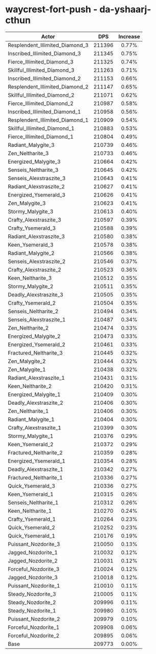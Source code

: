 # waycrest-fort-push - da-yshaarj-cthun
| Actor | DPS | Increase |
|---|:---:|:---:|
|Resplendent_Illimited_Diamond_3|211396|0.77%|
|Inscribed_Illimited_Diamond_3|211345|0.75%|
|Fierce_Illimited_Diamond_3|211325|0.74%|
|Skillful_Illimited_Diamond_3|211263|0.71%|
|Inscribed_Illimited_Diamond_2|211153|0.66%|
|Resplendent_Illimited_Diamond_2|211147|0.65%|
|Skillful_Illimited_Diamond_2|211071|0.62%|
|Fierce_Illimited_Diamond_2|210987|0.58%|
|Inscribed_Illimited_Diamond_1|210958|0.56%|
|Resplendent_Illimited_Diamond_1|210909|0.54%|
|Skillful_Illimited_Diamond_1|210883|0.53%|
|Fierce_Illimited_Diamond_1|210804|0.49%|
|Radiant_Malygite_3|210739|0.46%|
|Zen_Neltharite_3|210733|0.46%|
|Energized_Malygite_3|210664|0.42%|
|Senseis_Neltharite_3|210645|0.42%|
|Senseis_Alexstraszite_3|210643|0.41%|
|Radiant_Alexstraszite_2|210627|0.41%|
|Energized_Ysemerald_3|210626|0.41%|
|Zen_Malygite_3|210623|0.41%|
|Stormy_Malygite_3|210613|0.40%|
|Crafty_Alexstraszite_3|210597|0.39%|
|Crafty_Ysemerald_3|210588|0.39%|
|Radiant_Alexstraszite_3|210580|0.38%|
|Keen_Ysemerald_3|210578|0.38%|
|Radiant_Malygite_2|210566|0.38%|
|Senseis_Alexstraszite_2|210546|0.37%|
|Crafty_Alexstraszite_2|210523|0.36%|
|Keen_Neltharite_3|210512|0.35%|
|Stormy_Malygite_2|210511|0.35%|
|Deadly_Alexstraszite_3|210505|0.35%|
|Crafty_Ysemerald_2|210504|0.35%|
|Senseis_Neltharite_2|210494|0.34%|
|Senseis_Alexstraszite_1|210487|0.34%|
|Zen_Neltharite_2|210474|0.33%|
|Energized_Malygite_2|210473|0.33%|
|Energized_Ysemerald_2|210461|0.33%|
|Fractured_Neltharite_3|210445|0.32%|
|Zen_Malygite_2|210444|0.32%|
|Zen_Malygite_1|210438|0.32%|
|Radiant_Alexstraszite_1|210431|0.31%|
|Keen_Neltharite_2|210420|0.31%|
|Energized_Malygite_1|210409|0.30%|
|Deadly_Alexstraszite_2|210406|0.30%|
|Zen_Neltharite_1|210406|0.30%|
|Radiant_Malygite_1|210404|0.30%|
|Crafty_Alexstraszite_1|210399|0.30%|
|Stormy_Malygite_1|210376|0.29%|
|Keen_Ysemerald_2|210372|0.29%|
|Fractured_Neltharite_2|210359|0.28%|
|Energized_Ysemerald_1|210354|0.28%|
|Deadly_Alexstraszite_1|210342|0.27%|
|Fractured_Neltharite_1|210336|0.27%|
|Quick_Ysemerald_3|210336|0.27%|
|Keen_Ysemerald_1|210315|0.26%|
|Senseis_Neltharite_1|210312|0.26%|
|Keen_Neltharite_1|210270|0.24%|
|Crafty_Ysemerald_1|210264|0.23%|
|Quick_Ysemerald_2|210252|0.23%|
|Quick_Ysemerald_1|210176|0.19%|
|Puissant_Nozdorite_3|210050|0.13%|
|Jagged_Nozdorite_1|210032|0.12%|
|Jagged_Nozdorite_2|210031|0.12%|
|Forceful_Nozdorite_3|210024|0.12%|
|Jagged_Nozdorite_3|210018|0.12%|
|Puissant_Nozdorite_1|210010|0.11%|
|Steady_Nozdorite_3|210005|0.11%|
|Steady_Nozdorite_2|209996|0.11%|
|Steady_Nozdorite_1|209980|0.10%|
|Puissant_Nozdorite_2|209979|0.10%|
|Forceful_Nozdorite_1|209908|0.06%|
|Forceful_Nozdorite_2|209895|0.06%|
|Base|209773|0.00%|
